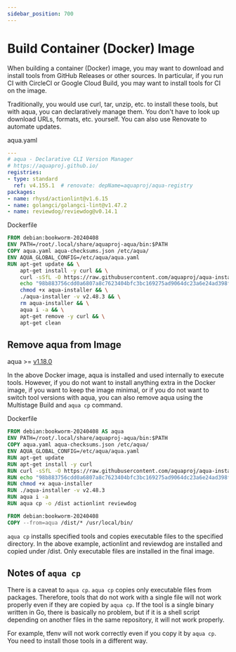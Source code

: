 ```yaml
---
sidebar_position: 700
---
```


# Build Container (Docker) Image

When building a container (Docker) image, you may want to download and install tools from GitHub Releases or other sources.
In particular, if you run CI with CircleCI or Google Cloud Build, you may want to install tools for CI on the image.

Traditionally, you would use curl, tar, unzip, etc. to install these tools, but with aqua, you can declaratively manage them.
You don't have to look up download URLs, formats, etc. yourself.
You can also use Renovate to automate updates.

aqua.yaml

```yaml
---
# aqua - Declarative CLI Version Manager
# https://aquaproj.github.io/
registries:
- type: standard
  ref: v4.155.1  # renovate: depName=aquaproj/aqua-registry
packages:
- name: rhysd/actionlint@v1.6.15
- name: golangci/golangci-lint@v1.47.2
- name: reviewdog/reviewdog@v0.14.1
```

Dockerfile

```dockerfile
FROM debian:bookworm-20240408
ENV PATH=/root/.local/share/aquaproj-aqua/bin:$PATH
COPY aqua.yaml aqua-checksums.json /etc/aqua/
ENV AQUA_GLOBAL_CONFIG=/etc/aqua/aqua.yaml
RUN apt-get update && \
    apt-get install -y curl && \
    curl -sSfL -O https://raw.githubusercontent.com/aquaproj/aqua-installer/v4.0.2/aqua-installer && \
    echo "98b883756cdd0a6807a8c7623404bfc3bc169275ad9064dc23a6e24ad398f43d  aqua-installer" | sha256sum -c - && \
    chmod +x aqua-installer && \
    ./aqua-installer -v v2.48.3 && \
    rm aqua-installer && \
    aqua i -a && \
    apt-get remove -y curl && \
    apt-get clean
```

## Remove aqua from Image

aqua >= [v1.18.0](https://github.com/aquaproj/aqua/releases/tag/v1.18.0)

In the above Docker image, aqua is installed and used internally to execute tools.
However, if you do not want to install anything extra in the Docker image, if you want to keep the image minimal, or if you do not want to switch tool versions with aqua,
you can also remove aqua using the Multistage Build and `aqua cp` command.

Dockerfile

```dockerfile
FROM debian:bookworm-20240408 AS aqua
ENV PATH=/root/.local/share/aquaproj-aqua/bin:$PATH
COPY aqua.yaml aqua-checksums.json /etc/aqua/
ENV AQUA_GLOBAL_CONFIG=/etc/aqua/aqua.yaml
RUN apt-get update
RUN apt-get install -y curl
RUN curl -sSfL -O https://raw.githubusercontent.com/aquaproj/aqua-installer/v4.0.2/aqua-installer
RUN echo "98b883756cdd0a6807a8c7623404bfc3bc169275ad9064dc23a6e24ad398f43d  aqua-installer" | sha256sum -c -
RUN chmod +x aqua-installer
RUN ./aqua-installer -v v2.48.3
RUN aqua i -a
RUN aqua cp -o /dist actionlint reviewdog

FROM debian:bookworm-20240408
COPY --from=aqua /dist/* /usr/local/bin/
```

`aqua cp` installs specified tools and copies executable files to the specified directory.
In the above example, actionlint and reviewdog are installed and copied under /dist.
Only executable files are installed in the final image.

## Notes of `aqua cp`

There is a caveat to `aqua cp`.
`aqua cp` copies only executable files from packages.
Therefore, tools that do not work with a single file will not work properly even if they are copied by `aqua cp`.
If the tool is a single binary written in Go, there is basically no problem, but if it is a shell script depending on another files in the same repository, it will not work properly.

For example, tfenv will not work correctly even if you copy it by `aqua cp`.
You need to install those tools in a different way.
